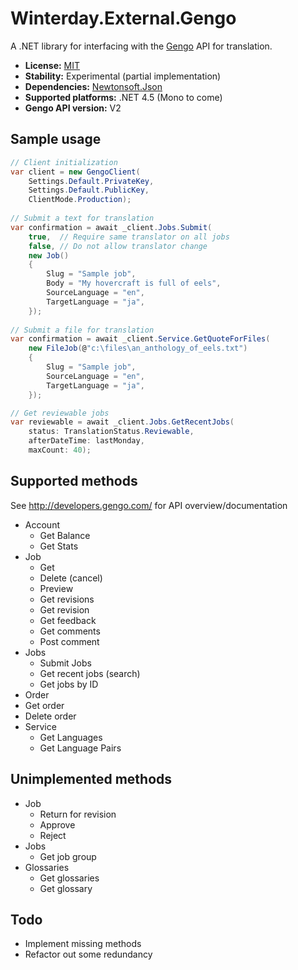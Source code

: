 Winterday.External.Gengo
========================

A .NET library for interfacing with the [Gengo](http://www.gengo.com)
API for translation.

* **License:** [MIT](COPYING)
* **Stability:** Experimental (partial implementation)
* **Dependencies:** [Newtonsoft.Json](https://github.com/JamesNK/Newtonsoft.Json/)
* **Supported platforms:** .NET 4.5 (Mono to come)
* **Gengo API version:** V2

Sample usage
------------

```csharp
// Client initialization
var client = new GengoClient(
    Settings.Default.PrivateKey,
    Settings.Default.PublicKey,
    ClientMode.Production);
        
// Submit a text for translation
var confirmation = await _client.Jobs.Submit(
    true,  // Require same translator on all jobs
    false, // Do not allow translator change
    new Job()
    {
        Slug = "Sample job",
        Body = "My hovercraft is full of eels",
        SourceLanguage = "en",
        TargetLanguage = "ja",
    });
    
// Submit a file for translation
var confirmation = await _client.Service.GetQuoteForFiles(
    new FileJob(@"c:\files\an_anthology_of_eels.txt")
    {
        Slug = "Sample job",
        SourceLanguage = "en",
        TargetLanguage = "ja",
    });

// Get reviewable jobs
var reviewable = await _client.Jobs.GetRecentJobs(
    status: TranslationStatus.Reviewable,
    afterDateTime: lastMonday,
    maxCount: 40);

```

Supported methods
-----------------

See http://developers.gengo.com/ for API overview/documentation

* Account
  * Get Balance
  * Get Stats
* Job
  * Get
  * Delete (cancel)
  * Preview
  * Get revisions
  * Get revision
  * Get feedback
  * Get comments
  * Post comment
* Jobs
  * Submit Jobs
  * Get recent jobs (search)
  * Get jobs by ID
* Order
 * Get order
 * Delete order
* Service
  * Get Languages
  * Get Language Pairs

Unimplemented methods
---------------------

* Job
  * Return for revision
  * Approve
  * Reject
* Jobs
  * Get job group
* Glossaries
  * Get glossaries
  * Get glossary

Todo
----

* Implement missing methods
* Refactor out some redundancy
